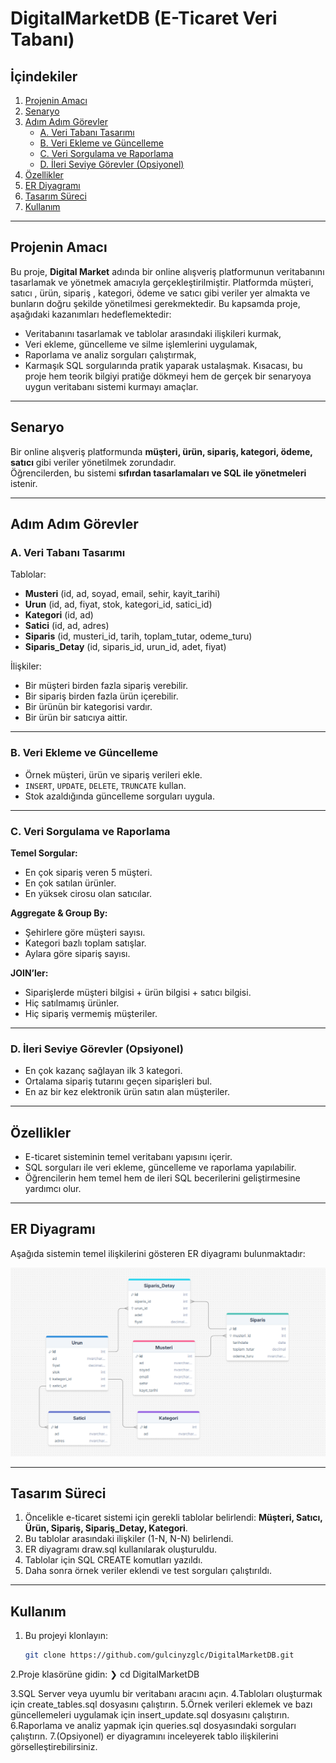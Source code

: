 # DigitalMarketDB  (E-Ticaret Veri Tabanı)

## İçindekiler  
1. [Projenin Amacı](#projenin-amacı)  
2. [Senaryo](#senaryo)  
3. [Adım Adım Görevler](#adım-adım-görevler)  
   - [A. Veri Tabanı Tasarımı](#a-veri-tabanı-tasarımı)  
   - [B. Veri Ekleme ve Güncelleme](#b-veri-ekleme-ve-güncelleme)  
   - [C. Veri Sorgulama ve Raporlama](#c-veri-sorgulama-ve-raporlama)  
   - [D. İleri Seviye Görevler (Opsiyonel)](#d-ileri-seviye-görevler-opsiyonel)  
4. [Özellikler](#özellikler)  
5. [ER Diyagramı](#er-diyagramı)  
6. [Tasarım Süreci](#tasarım-süreci)  
7. [Kullanım](#kullanım)  

---

## Projenin Amacı   
Bu proje, **Digital Market** adında bir online alışveriş platformunun veritabanını tasarlamak ve yönetmek amacıyla gerçekleştirilmiştir. Platformda müşteri, satıcı , ürün, sipariş , kategori, ödeme ve satıcı gibi veriler yer almakta ve bunların doğru şekilde yönetilmesi gerekmektedir.
Bu kapsamda proje, aşağıdaki kazanımları hedeflemektedir:  
- Veritabanını tasarlamak ve tablolar arasındaki ilişkileri kurmak,  
- Veri ekleme, güncelleme ve silme işlemlerini uygulamak,  
- Raporlama ve analiz sorguları çalıştırmak,  
- Karmaşık SQL sorgularında pratik yaparak ustalaşmak.
Kısacası, bu proje hem teorik bilgiyi pratiğe dökmeyi hem de gerçek bir senaryoya uygun veritabanı sistemi kurmayı amaçlar.


---

## Senaryo  
Bir online alışveriş platformunda **müşteri, ürün, sipariş, kategori, ödeme, satıcı** gibi veriler yönetilmek zorundadır.  
Öğrencilerden, bu sistemi **sıfırdan tasarlamaları ve SQL ile yönetmeleri** istenir.  

---

## Adım Adım Görevler  

### A. Veri Tabanı Tasarımı  
Tablolar:  
- **Musteri** (id, ad, soyad, email, sehir, kayit_tarihi)  
- **Urun** (id, ad, fiyat, stok, kategori_id, satici_id)  
- **Kategori** (id, ad)  
- **Satici** (id, ad, adres)  
- **Siparis** (id, musteri_id, tarih, toplam_tutar, odeme_turu)  
- **Siparis_Detay** (id, siparis_id, urun_id, adet, fiyat)  

İlişkiler:  
- Bir müşteri birden fazla sipariş verebilir.  
- Bir sipariş birden fazla ürün içerebilir.  
- Bir ürünün bir kategorisi vardır.  
- Bir ürün bir satıcıya aittir.  

---

### B. Veri Ekleme ve Güncelleme  
- Örnek müşteri, ürün ve sipariş verileri ekle.  
- `INSERT`, `UPDATE`, `DELETE`, `TRUNCATE` kullan.  
- Stok azaldığında güncelleme sorguları uygula.  

---

### C. Veri Sorgulama ve Raporlama  
**Temel Sorgular:**  
- En çok sipariş veren 5 müşteri.  
- En çok satılan ürünler.  
- En yüksek cirosu olan satıcılar.  

**Aggregate & Group By:**  
- Şehirlere göre müşteri sayısı.  
- Kategori bazlı toplam satışlar.  
- Aylara göre sipariş sayısı.  

**JOIN’ler:**  
- Siparişlerde müşteri bilgisi + ürün bilgisi + satıcı bilgisi.  
- Hiç satılmamış ürünler.  
- Hiç sipariş vermemiş müşteriler.  

---

### D. İleri Seviye Görevler (Opsiyonel)  
- En çok kazanç sağlayan ilk 3 kategori.  
- Ortalama sipariş tutarını geçen siparişleri bul.  
- En az bir kez elektronik ürün satın alan müşteriler.  

---

## Özellikler  
- E-ticaret sisteminin temel veritabanı yapısını içerir.  
- SQL sorguları ile veri ekleme, güncelleme ve raporlama yapılabilir.  
- Öğrencilerin hem temel hem de ileri SQL becerilerini geliştirmesine yardımcı olur.  

---

## ER Diyagramı  
Aşağıda sistemin temel ilişkilerini gösteren ER diyagramı bulunmaktadır:  

![ER Diagram](./er_diagram_DigitalMarketDB.png)  

---

## Tasarım Süreci  
1. Öncelikle e-ticaret sistemi için gerekli tablolar belirlendi: **Müşteri, Satıcı, Ürün, Sipariş, Sipariş_Detay, Kategori**.  
2. Bu tablolar arasındaki ilişkiler (1-N, N-N) belirlendi.  
3. ER diyagramı draw.sql kullanılarak oluşturuldu.  
4. Tablolar için SQL CREATE komutları yazıldı.  
5. Daha sonra örnek veriler eklendi ve test sorguları çalıştırıldı.  

---

## Kullanım  
1. Bu projeyi klonlayın:  
   ```bash
   git clone https://github.com/gulcinyzglc/DigitalMarketDB.git
   
2.Proje klasörüne gidin:
     ❯ cd DigitalMarketDB 

3.SQL Server veya uyumlu bir veritabanı aracını açın.
4.Tabloları oluşturmak için create_tables.sql dosyasını çalıştırın.
5.Örnek verileri eklemek ve bazı güncellemeleri uygulamak için insert_update.sql dosyasını çalıştırın.
6.Raporlama ve analiz yapmak için queries.sql dosyasındaki sorguları çalıştırın.
7.(Opsiyonel) er diyagramını inceleyerek tablo ilişkilerini görselleştirebilirsiniz.










